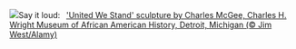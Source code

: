 ![](https://www.bing.com/th?id=OHR.WrightSculpture_EN-US2897504160_UHD.jpg&w=1000)Say it loud:&nbsp;&ensp;['United We Stand' sculpture by Charles McGee, Charles H. Wright Museum of African American History, Detroit, Michigan (© Jim West/Alamy)](https://www.bing.com/th?id=OHR.WrightSculpture_EN-US2897504160_UHD.jpg)
<br><br/>

